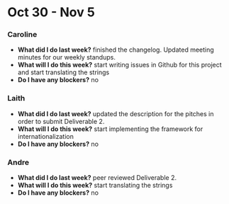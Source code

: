# Oct 30 - Nov 5

### Caroline
- **What did I do last week?** finished the changelog. Updated meeting minutes for our weekly standups.
- **What will I do this week?** start writing issues in Github for this project and start translating the strings
- **Do I have any blockers?** no

### Laith
- **What did I do last week?** updated the description for the pitches in order to submit Deliverable 2.
- **What will I do this week?** start implementing the framework for internationalization
- **Do I have any blockers?** no

### Andre
- **What did I do last week?** peer reviewed Deliverable 2.
- **What will I do this week?** start translating the strings
- **Do I have any blockers?** no